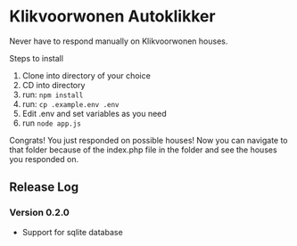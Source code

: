 # Klikvoorwonen Autoklikker
Never have to respond manually on Klikvoorwonen houses.

Steps to install
1. Clone into directory of your choice
2. CD into directory
3. run: `npm install`
4. run: `cp .example.env .env`
5. Edit .env and set variables as you need
6. run `node app.js`

Congrats! You just responded on possible houses!
Now you can navigate to that folder because of the index.php file in the folder and see the houses you responded on.

## Release Log
### Version 0.2.0 
- Support for sqlite database